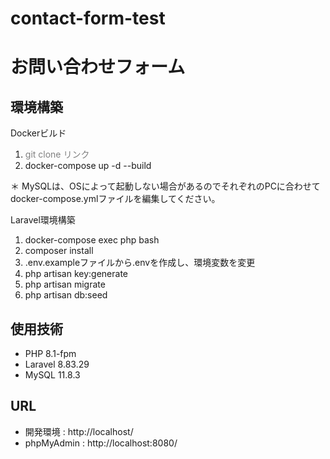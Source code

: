 # contact-form-test

# お問い合わせフォーム

## 環境構築

Dockerビルド
1. <span style="color: gray;">git clone リンク</span>
1. docker-compose up -d --build

＊ MySQLは、OSによって起動しない場合があるのでそれぞれのPCに合わせてdocker-compose.ymlファイルを編集してください。

Laravel環境構築
1. docker-compose exec php bash
1. composer install
1. .env.exampleファイルから.envを作成し、環境変数を変更
1. php artisan key:generate
1. php artisan migrate
1. php artisan db:seed

## 使用技術
- PHP 8.1-fpm
- Laravel 8.83.29
- MySQL 11.8.3

## URL
- 開発環境 : http://localhost/
- phpMyAdmin : http://localhost:8080/
